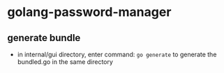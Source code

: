 # golang-password-manager

## generate bundle

- in internal/gui directory, enter command: `go generate` to generate the bundled.go in the same directory